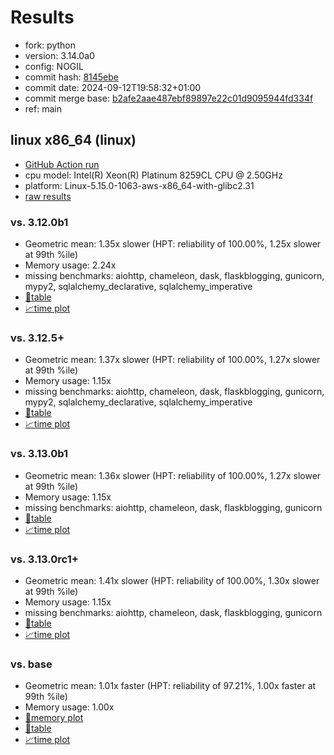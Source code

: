 # Results

- fork: python
- version: 3.14.0a0
- config: NOGIL
- commit hash: [8145ebe](https://github.com/python/cpython/commit/8145ebe)
- commit date: 2024-09-12T19:58:32+01:00
- commit merge base: [b2afe2aae487ebf89897e22c01d9095944fd334f](https://github.com/python/cpython/commit/b2afe2aae487ebf89897e22c01d9095944fd334f)
- ref: main

## linux x86_64 (linux)

- [GitHub Action run](https://github.com/facebookexperimental/free-threading-benchmarking/actions/runs/10837026313)
- cpu model: Intel(R) Xeon(R) Platinum 8259CL CPU @ 2.50GHz
- platform: Linux-5.15.0-1063-aws-x86_64-with-glibc2.31
- [raw results](bm-20240912-linux-x86_64-python-main-3.14.0a0-8145ebe.json)

### vs. 3.12.0b1

- Geometric mean: 1.35x slower (HPT: reliability of 100.00%, 1.25x slower at 99th %ile)
- Memory usage: 2.24x
- missing benchmarks: aiohttp, chameleon, dask, flaskblogging, gunicorn, mypy2, sqlalchemy_declarative, sqlalchemy_imperative
- [📄table](bm-20240912-linux-x86_64-python-main-3.14.0a0-8145ebe-vs-3.12.0b1.md)
- [📈time plot](bm-20240912-linux-x86_64-python-main-3.14.0a0-8145ebe-vs-3.12.0b1.svg)

### vs. 3.12.5+

- Geometric mean: 1.37x slower (HPT: reliability of 100.00%, 1.27x slower at 99th %ile)
- Memory usage: 1.15x
- missing benchmarks: aiohttp, chameleon, dask, flaskblogging, gunicorn, mypy2, sqlalchemy_declarative, sqlalchemy_imperative
- [📄table](bm-20240912-linux-x86_64-python-main-3.14.0a0-8145ebe-vs-3.12.5%2B.md)
- [📈time plot](bm-20240912-linux-x86_64-python-main-3.14.0a0-8145ebe-vs-3.12.5%2B.svg)

### vs. 3.13.0b1

- Geometric mean: 1.36x slower (HPT: reliability of 100.00%, 1.27x slower at 99th %ile)
- Memory usage: 1.15x
- missing benchmarks: aiohttp, chameleon, dask, flaskblogging, gunicorn
- [📄table](bm-20240912-linux-x86_64-python-main-3.14.0a0-8145ebe-vs-3.13.0b1.md)
- [📈time plot](bm-20240912-linux-x86_64-python-main-3.14.0a0-8145ebe-vs-3.13.0b1.svg)

### vs. 3.13.0rc1+

- Geometric mean: 1.41x slower (HPT: reliability of 100.00%, 1.30x slower at 99th %ile)
- Memory usage: 1.15x
- missing benchmarks: aiohttp, chameleon, dask, flaskblogging, gunicorn
- [📄table](bm-20240912-linux-x86_64-python-main-3.14.0a0-8145ebe-vs-3.13.0rc1%2B.md)
- [📈time plot](bm-20240912-linux-x86_64-python-main-3.14.0a0-8145ebe-vs-3.13.0rc1%2B.svg)

### vs. base

- Geometric mean: 1.01x faster (HPT: reliability of 97.21%, 1.00x faster at 99th %ile)
- Memory usage: 1.00x
- [🧠memory plot](bm-20240912-linux-x86_64-python-main-3.14.0a0-8145ebe-vs-base-mem.svg)
- [📄table](bm-20240912-linux-x86_64-python-main-3.14.0a0-8145ebe-vs-base.md)
- [📈time plot](bm-20240912-linux-x86_64-python-main-3.14.0a0-8145ebe-vs-base.svg)

